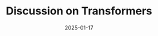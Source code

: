 ---
title: "Discussion on Transformers"
date: "2025-01-17"
pdf: /assets/pdf/example_pdf.pdf
presenter: Name of Presenter
layout: page
---
